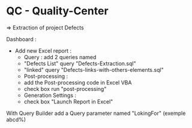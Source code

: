 # QC - Quality-Center

   => Extraction of project Defects


Dashboard :

 - Add new Excel report :
    - Query : add 2 queries named
     - "Defects List" query "Defects-Extraction.sql"
     - "linked" query "Defects-links-with-others-elements.sql"
    - Post-processing :
     - add the Post-processing code in Excel VBA
     - check box run "post-processing"
    - Generation Settings :
     - check box "Launch Report in Excel"


With Query Builder add a Query parameter named "LokingFor" (exemple abcd%)
